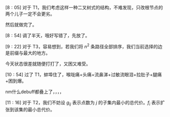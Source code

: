$[8 : 05]$ 对于 T1，我们考虑这样一种二叉树式的结构，不难发现，只改根节点的两个儿子一定不会更劣。

然后就做完了。

$[8 : 54]$ 调了半天，哦好写错了，先放了。

$[9 : 22]$ 对于 T3，容易想到，若我们将 $n ^ 2$ 条路径全部排序，我们当前选择的边是前缀与最大的地方。

今天状态很差就随便打打了，又困又难受。

$[10 : 54]$ 过了 T1，蚌埠住了，喉咙痛+头痛+流鼻涕+过敏流眼泪+拉肚子+腿痛+困到爆。

nm什么debuff都叠上了，，，，

$[11 : 16]$ 对于 T2，我们不妨设 $g_{ij}$ 表示点数为 $j$ 的子集内最小的总代价。$f_i$ 表示扩张到该集的最小总代价。
